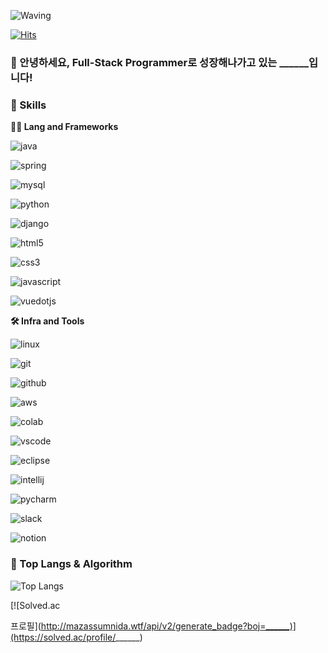  

<!-- Header -->

 

![Waving](https://capsule-render.vercel.app/api?type=waving&height=200&text=Good%20Day%20To%20Code!&fontAlign=40&fontAlignY=40&color=gradient)

 

[![Hits](https://hits.seeyoufarm.com/api/count/incr/badge.svg?url=https%3A%2F%2Fgithub.com%2F______&count_bg=%2379C83D&title_bg=%23555555&icon=&icon_color=%23E7E7E7&title=hits&edge_flat=false)](https://hits.seeyoufarm.com)

 

### 🙇 안녕하세요, Full-Stack Programmer로 성장해나가고 있는 ______입니다!

 

<!-- Body -->

 

### 🦾 Skills

**🧑‍💻 Lang and Frameworks**

<!-- Oracle의 요청으로 Java 로고가 Simple Icons에서 삭제되었기에 대신 OpenJDK의 로고를 사용 -->

![java](https://img.shields.io/badge/java-ffffff.svg?&style=for-the-badge&logo=openjdk&logoColor=black)

![spring](https://img.shields.io/badge/spring-6DB33F.svg?&style=for-the-badge&logo=spring&logoColor=white)

![mysql](https://img.shields.io/badge/mysql-4479A1.svg?&style=for-the-badge&logo=mysql&logoColor=white)

![python](https://img.shields.io/badge/python-3776AB.svg?&style=for-the-badge&logo=python&logoColor=white)

![django](https://img.shields.io/badge/django-092E20.svg?&style=for-the-badge&logo=django&logoColor=white)<br>

![html5](https://img.shields.io/badge/html5-E34F26.svg?&style=for-the-badge&logo=html5&logoColor=white)

![css3](https://img.shields.io/badge/css3-1572B6.svg?&style=for-the-badge&logo=css3&logoColor=white)

![javascript](https://img.shields.io/badge/javascript-F7DF1E.svg?&style=for-the-badge&logo=javascript&logoColor=white)

![vuedotjs](https://img.shields.io/badge/vue.js-4FC08D.svg?&style=for-the-badge&logo=vuedotjs&logoColor=white)

 

**🛠️ Infra and Tools**

 

![linux](https://img.shields.io/badge/linux-FCC624.svg?&style=for-the-badge&logo=linux&logoColor=white)

![git](https://img.shields.io/badge/git-F05032.svg?&style=for-the-badge&logo=git&logoColor=white)

![github](https://img.shields.io/badge/github-181717.svg?&style=for-the-badge&logo=github&logoColor=white)

![aws](https://img.shields.io/badge/aws-232F3E.svg?&style=for-the-badge&logo=amazonaws&logoColor=white)

![colab](https://img.shields.io/badge/colab-F9AB00.svg?&style=for-the-badge&logo=googlecolab&logoColor=white)<br>

![vscode](https://img.shields.io/badge/vscode-007ACC.svg?&style=for-the-badge&logo=visualstudiocode&logoColor=white)

![eclipse](https://img.shields.io/badge/eclipse-2C2255.svg?&style=for-the-badge&logo=eclipseide&logoColor=white)

![intellij](https://img.shields.io/badge/intellij-000000.svg?&style=for-the-badge&logo=intellijidea&logoColor=white)

![pycharm](https://img.shields.io/badge/pycharm-000000.svg?&style=for-the-badge&logo=pycharm&logoColor=white)

![slack](https://img.shields.io/badge/slack-4A154B.svg?&style=for-the-badge&logo=slack&logoColor=white)

![notion](https://img.shields.io/badge/notion-000000.svg?&style=for-the-badge&logo=notion&logoColor=white)

 

### 🚌 Top Langs & Algorithm

![Top Langs](https://github-readme-stats.vercel.app/api/top-langs/?username=______&layout=compact)

[![Solved.ac

프로필](http://mazassumnida.wtf/api/v2/generate_badge?boj=______)](https://solved.ac/profile/______)
